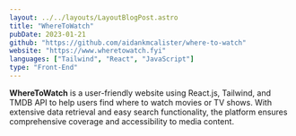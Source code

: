 ```yaml
---
layout: ../../layouts/LayoutBlogPost.astro
title: "WhereToWatch"
pubDate: 2023-01-21
github: "https://github.com/aidankmcalister/where-to-watch"
website: "https://www.wheretowatch.fyi"
languages: ["Tailwind", "React", "JavaScript"]
type: "Front-End"
---
```


**WhereToWatch** is a user-friendly website using React.js, Tailwind, and TMDB API to help users find where to watch movies or TV shows. With extensive data retrieval and easy search functionality, the platform ensures comprehensive coverage and accessibility to media content.
